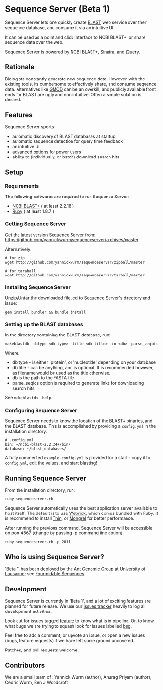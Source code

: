 # Sequence Server (Beta 1)

Sequence Server lets one quickly create [BLAST][1] web service over their
sequence database, and consume it via an intuitive UI.

It can be used as a point and click interface to [NCBI BLAST+][2], or share
sequence data over the web.

Sequence Server is powered by [NCBI BLAST+][2], [Sinatra][3], and [jQuery][4].

## Rationale

Biologists constantly generate new sequence data. However, with the existing
tools, its cumbersome to effectively share, and consume sequence data.
Alternatives like [GMOD][5] can be an overkill, and publicly available front
ends for BLAST are ugly and non intuitive. Often a simple solution is desired.

## Features

Sequence Server sports:

* automatic discovery of BLAST databases at startup
* automatic sequence detection for query time feedback
* an intuitive UI
* advanced options for power users
* ability to (individually, or batch) download search hits

## Setup

### Requirements

The following softwares are required to run Sequence Server:

* [NCBI BLAST+][2]  ( at least 2.2.18 )
* [Ruby][6]         ( at least 1.8.7 )

### Getting Sequence Server

Get the latest version Sequence Server from: https://github.com/yannickwurm/sequenceserver/archives/master.

Alternatively:

    # for zip
    wget http://github.com/yannickwurm/sequenceserver/zipball/master

    # for taraball
    wget http://github.com/yannickwurm/sequenceserver/tarball/master

### Installing Sequence Server

Unzip/Untar the downloaded file, cd to Sequence Server's directory and issue:

    gem install bundler && bundle install

### Setting up the BLAST databases

In the directory containing the BLAST database, run:

    makeblastdb -dbtype <db type> -title <db title> -in <db> -parse_seqids

Where,

* db type - is either 'protein', or 'nucleotide' depending on your database
* db title - can be anything, and is optional. It is recommended however, as
  filename would be used as the title otherwise.
* db is the path to the FASTA file
* parse_seqids option is required to generate links for downloading search
  hits

See `makeblastdb -help`.

### Configuring Sequence Server

Sequence Server needs to know the location of the BLAST+ binaries, and the
BLAST database. This is accomplished by providing a `config.yml` in the
installation directory.

    # .config.yml
    bin: ~/ncbi-blast-2.2.24+/bin/
    database: ~/blast_databases/

A fully commented `example.config.yml` is provided for a start - copy it to
`config.yml`, edit the values, and start blasting!

## Running Sequence Server

From the installation directory, run:

    ruby sequenceserver.rb

Sequence Server automatically uses the best application server available to
host itself. The default is to use [Webrick][7], which comes bundled with Ruby.
It is recommend to install [Thin][8], or [Mongrel][9] for better performance. 

After running the previous command, Sequence Server will be accessible on port
4567 (change by passing -p command line option).

    ruby sequenceserver.rb -p 2011

## Who is using Sequence Server?

'Beta 1' has been deployed by the [Ant Genomic Group][10] at [University of
Lausanne][11]; see [Fourmidable Sequences][12].

## Development

Sequence Server is currently in 'Beta 1', and a lot of exciting features are
planned for future release. We use our [issues tracker][13] heavily to log all
development activities.

Look out for issues tagged [feature][14] to know what is in pipeline. Or, to
know what bugs we are trying to squash look for issues labelled [bug][15].

Feel free to add a comment, or upvote an issue, or open a new issues (bugs,
feature requests) if we have left some ground uncovered.

Patches, and pull requests welcome.

## Contributors

We are a small team of :
Yannick Wurm (author), Anurag Priyam (author), Cedric Wurm, Ben J Woodcroft

[1]: http://blast.ncbi.nlm.nih.gov/Blast.cgi
[2]: http://blast.ncbi.nlm.nih.gov/Blast.cgi?CMD=Web&PAGE_TYPE=BlastDocs&DOC_TYPE=Download
[3]: http://www.sinatrarb.com/
[4]: http://jquery.com/
[5]: http://www.gmod.org
[6]: http://www.ruby-lang.org/en/
[7]: http://www.ruby-doc.org/stdlib/libdoc/webrick/rdoc/index.html
[8]: http://code.macournoyer.com/thin/
[9]: http://rubygems.org/gems/mongrel
[10]: http://fourmidable.unil.ch/
[11]: http://www.unil.ch/central
[12]: http://fourmidable-sequences.unil.ch:2011/
[13]: https://github.com/yannickwurm/sequenceserver/issues
[14]: https://github.com/yannickwurm/sequenceserver/issues?labels=feature
[15]: https://github.com/yannickwurm/sequenceserver/issues?labels=bug
